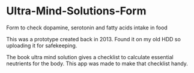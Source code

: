 # Ultra-Mind-Solutions-Form
Form to check dopamine, serotonin and fatty acids intake in food

This was a prototype created back in 2013. Found it on my old HDD so uploading it for safekeeping.

The book ultra mind solution gives a checklist to calculate essential neutrients for the body. This app was made to make that checklist handy.
